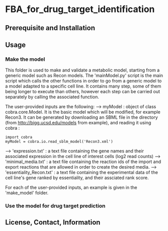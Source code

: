 # FBA_for_drug_target_identification

## **Prerequisite and Installation** 

## **Usage**
### Make the model 
This folder is used to make and validate a metabolic model, starting from a generic model such as Recon models. 
The 'mainModel.py' script is the main script which calls the other functions in order to go from a generic model to a model adapted to a specific cell line. 
It contains many step, some of them being longer to execute than others, however each step can be carried out separately by calling the associated function. 

The user-provided inputs are the following: 
--> myModel : object of class cobra.core.Model. It is the basic model which will be modified, for example Recon3. 
  It can be generated by downloading an SBML file in the directory (from http://bigg.ucsd.edu/models from example), and reading it using cobra : 
```
import cobra
myModel = cobra.io.read_sblm_model('Recon3.xml')
```
--> 'expression.txt' : a text file containing the gene names and their associated expression in the cell line of interest cells (log2 read counts)
--> 'minimal_media.txt' : a text file containing the reaction ids of the import and export reactions that are allowed in order to create the desired media. 
--> 'essentiality_Recon.txt' : a text file containing the experimental data of the cell line's gene ranked by essentiality, and their assciated rank score. 

For each of the user-provided inputs, an example is given in the 'make_model' folder. 


### Use the model for drug target prediction

## **License, Contact, Information** 
